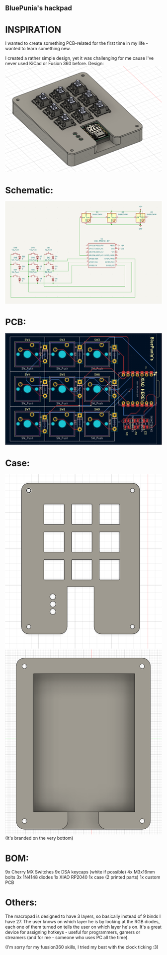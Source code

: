 ## BluePunia's hackpad 
# INSPIRATION
I wanted to create something PCB-related for the first time in my life - wanted to learn something new. 

I created a rather simple design, yet it was challenging for me cause I've never used KiCad or Fusion 360 before. 
Design:
![alt text](./assets/image.png)

# Schematic:
![alt text](./assets/image-1.png)

# PCB:
![alt text](assets/image-2.png)

# Case:
![alt text](./assets/image-3.png)
![alt text](./assets/image-4.png)
(It's branded on the very bottom)

# BOM:
9x Cherry MX Switches
9x DSA keycaps (white if possible)
4x M3x16mm bolts 
3x 1N4148 diodes
1x XIAO RP2040
1x case (2 printed parts)
1x custom PCB

# Others:
The macropad is designed to have 3 layers, so basically instead of 9 binds I have 27. The user knows on which layer he is by looking at the RGB diodes, each one of them turned on tells the user on which layer he's on. It's a great device for assigning hotkeys - useful for programmers, gamers or streamers (and for me - someone who uses PC all the time).

(I'm sorry for my fussion360 skills, I tried my best with the clock ticking :3)





